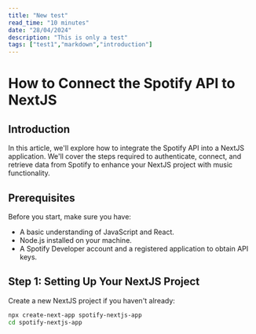 ```yaml
---
title: "New test"
read_time: "10 minutes"
date: "28/04/2024"
description: "This is only a test"
tags: ["test1","markdown","introduction"]
---
```


# How to Connect the Spotify API to NextJS

## Introduction
In this article, we'll explore how to integrate the Spotify API into a NextJS application. We'll cover the steps required to authenticate, connect, and retrieve data from Spotify to enhance your NextJS project with music functionality.

## Prerequisites
Before you start, make sure you have:
- A basic understanding of JavaScript and React.
- Node.js installed on your machine.
- A Spotify Developer account and a registered application to obtain API keys.

## Step 1: Setting Up Your NextJS Project
Create a new NextJS project if you haven't already:
```bash
npx create-next-app spotify-nextjs-app
cd spotify-nextjs-app
